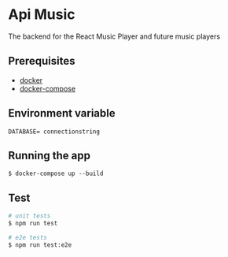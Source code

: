 # Api Music

The backend for the React Music Player and future music players

## Prerequisites

* [docker](https://docs.docker.com/install/)
* [docker-compose](https://docs.docker.com/compose/install/)

## Environment variable

```
DATABASE= connectionstring
```

## Running the app

```
$ docker-compose up --build
```

## Test

```bash
# unit tests
$ npm run test

# e2e tests
$ npm run test:e2e
```
